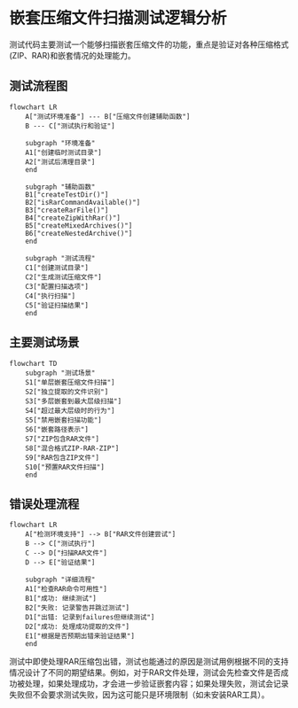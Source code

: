 # 嵌套压缩文件扫描测试逻辑分析

测试代码主要测试一个能够扫描嵌套压缩文件的功能，重点是验证对各种压缩格式(ZIP、RAR)和嵌套情况的处理能力。

## 测试流程图

```mermaid
flowchart LR
    A["测试环境准备"] --- B["压缩文件创建辅助函数"]
    B --- C["测试执行和验证"]
    
    subgraph "环境准备"
    A1["创建临时测试目录"]
    A2["测试后清理目录"]
    end
    
    subgraph "辅助函数"
    B1["createTestDir()"]
    B2["isRarCommandAvailable()"]
    B3["createRarFile()"]
    B4["createZipWithRar()"]
    B5["createMixedArchives()"]
    B6["createNestedArchive()"]
    end
    
    subgraph "测试流程"
    C1["创建测试目录"]
    C2["生成测试压缩文件"]
    C3["配置扫描选项"]
    C4["执行扫描"]
    C5["验证扫描结果"]
    end
```

## 主要测试场景

```mermaid
flowchart TD
    subgraph "测试场景"
    S1["单层嵌套压缩文件扫描"]
    S2["独立提取的文件识别"]
    S3["多层嵌套到最大层级扫描"]
    S4["超过最大层级时的行为"]
    S5["禁用嵌套扫描功能"]
    S6["嵌套路径表示"]
    S7["ZIP包含RAR文件"]
    S8["混合格式ZIP-RAR-ZIP"]
    S9["RAR包含ZIP文件"]
    S10["预置RAR文件扫描"]
    end
```

## 错误处理流程

```mermaid
flowchart LR
    A["检测环境支持"] --> B["RAR文件创建尝试"]
    B --> C["测试执行"]
    C --> D["扫描RAR文件"]
    D --> E["验证结果"]
    
    subgraph "详细流程"
    A1["检查RAR命令可用性"]
    B1["成功: 继续测试"]
    B2["失败: 记录警告并跳过测试"]
    D1["出错: 记录到failures但继续测试"]
    D2["成功: 处理成功提取的文件"]
    E1["根据是否预期出错来验证结果"]
    end
```

测试中即使处理RAR压缩包出错，测试也能通过的原因是测试用例根据不同的支持情况设计了不同的期望结果。例如，对于RAR文件处理，测试会先检查文件是否成功被处理，如果处理成功，才会进一步验证嵌套内容；如果处理失败，测试会记录失败但不会要求测试失败，因为这可能只是环境限制（如未安装RAR工具）。
